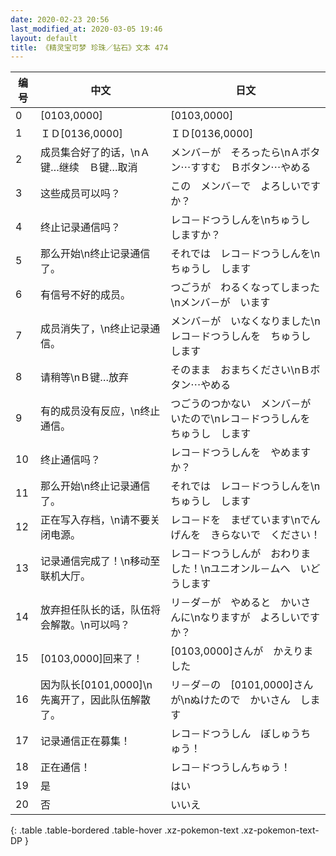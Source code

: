 ```yaml
---
date: 2020-02-23 20:56
last_modified_at: 2020-03-05 19:46
layout: default
title: 《精灵宝可梦 珍珠／钻石》文本 474
---
```

| 编号 | 中文 | 日文 |
| ---- | ---- | ---- |
| 0 | [0103,0000] | [0103,0000] |
| 1 | ＩＤ[0136,0000] | ＩＤ[0136,0000] |
| 2 | 成员集合好了的话，\nＡ键…继续　Ｂ键…取消 | メンバ－が　そろったら\nＡボタン⋯すすむ　Ｂボタン⋯やめる |
| 3 | 这些成员可以吗？ | この　メンバ－で　よろしいですか？ |
| 4 | 终止记录通信吗？ | レコ－ドつうしんを\nちゅうし　しますか？ |
| 5 | 那么开始\n终止记录通信了。 | それでは　レコ－ドつうしんを\nちゅうし　します |
| 6 | 有信号不好的成员。 | つごうが　わるくなってしまった\nメンバ－が　います |
| 7 | 成员消失了，\n终止记录通信。 | メンバ－が　いなくなりました\nレコ－ドつうしんを　ちゅうし　します |
| 8 | 请稍等\nＢ键…放弃 | そのまま　おまちください\nＢボタン⋯やめる |
| 9 | 有的成员没有反应，\n终止通信。 | つごうのつかない　メンバ－がいたので\nレコ－ドつうしんを　ちゅうし　します |
| 10 | 终止通信吗？ | レコ－ドつうしんを　やめますか？ |
| 11 | 那么开始\n终止记录通信了。 | それでは　レコ－ドつうしんを\nちゅうし　します |
| 12 | 正在写入存档，\n请不要关闭电源。 | レコ－ドを　まぜています\nでんげんを　きらないで　ください！ |
| 13 | 记录通信完成了！\n移动至联机大厅。 | レコ－ドつうしんが　おわりました！\nユニオンル－ムへ　いどうします |
| 14 | 放弃担任队长的话，队伍将会解散。\n可以吗？ | リ－ダ－が　やめると　かいさんに\nなりますが　よろしいですか？ |
| 15 | [0103,0000]回来了！ | [0103,0000]さんが　かえりました |
| 16 | 因为队长[0101,0000]\n先离开了，因此队伍解散了。 | リ－ダ－の　[0101,0000]さんが\nぬけたので　かいさん　します |
| 17 | 记录通信正在募集！ | レコ－ドつうしん　ぼしゅうちゅう！ |
| 18 | 正在通信！ | レコ－ドつうしんちゅう！ |
| 19 | 是 | はい |
| 20 | 否 | いいえ |
{: .table .table-bordered .table-hover .xz-pokemon-text .xz-pokemon-text-DP }